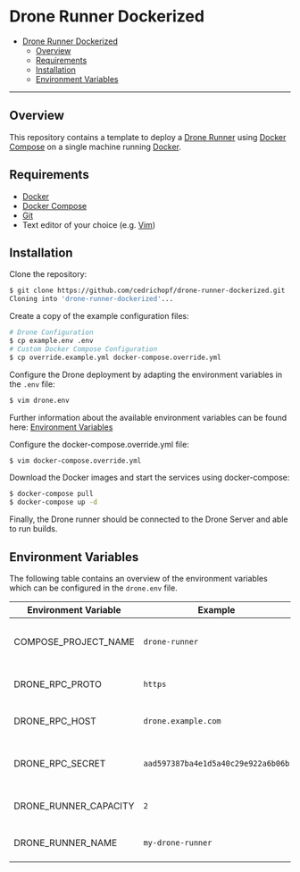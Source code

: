 # Drone Runner Dockerized

- [Drone Runner Dockerized](#drone-runner-dockerized)
  - [Overview](#overview)
  - [Requirements](#requirements)
  - [Installation](#installation)
  - [Environment Variables](#environment-variables)

---

## Overview

This repository contains a template to deploy a [Drone Runner](https://drone.io/) using [Docker Compose](https://docs.docker.com/compose/) on a single machine running [Docker](https://www.docker.com/).

## Requirements

- [Docker](https://www.docker.com/)
- [Docker Compose](https://docs.docker.com/compose/)
- [Git](https://git-scm.com/)
- Text editor of your choice (e.g. [Vim](https://www.vim.org/))

## Installation

Clone the repository:

```sh
$ git clone https://github.com/cedrichopf/drone-runner-dockerized.git
Cloning into 'drone-runner-dockerized'...
```

Create a copy of the example configuration files:

```sh
# Drone Configuration
$ cp example.env .env
# Custom Docker Compose Configuration
$ cp override.example.yml docker-compose.override.yml
```

Configure the Drone deployment by adapting the environment variables in the `.env` file:

```sh
$ vim drone.env
```

Further information about the available environment variables can be found here: [Environment Variables](#environment-variables)

Configure the docker-compose.override.yml file:

```sh
$ vim docker-compose.override.yml
```

Download the Docker images and start the services using docker-compose:

```sh
$ docker-compose pull
$ docker-compose up -d
```

Finally, the Drone runner should be connected to the Drone Server and able to run builds.

## Environment Variables

The following table contains an overview of the environment variables which can be configured in the `drone.env` file.

| Environment Variable  | Example                            | Description                     |
| --------------------- | ---------------------------------- | ------------------------------- |
| COMPOSE_PROJECT_NAME  | `drone-runner`                     | Project name for docker-compose |
| DRONE_RPC_PROTO       | `https`                            | Protocol of Drone Server        |
| DRONE_RPC_HOST        | `drone.example.com`                | Hostname of Drone Server        |
| DRONE_RPC_SECRET      | `aad597387ba4e1d5a40c29e922a6b06b` | Drone RPC Secret (from Server)  |
| DRONE_RUNNER_CAPACITY | `2`                                | Number of concurrent pipelines  |
| DRONE_RUNNER_NAME     | `my-drone-runner`                  | Name of the Drone runner        |
